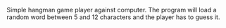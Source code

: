 Simple hangman game player against computer. The program will load a random word between 5 and 12 characters and the player has to guess it.